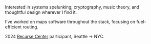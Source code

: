 Interested in systems spelunking, cryptography, music theory, and thoughtful design wherever I find it.

I've worked on maps software throughout the stack, focusing on fuel-efficient routing.

2024 [Recurse Center](https://www.recurse.com/) participant, Seattle -> NYC. 
